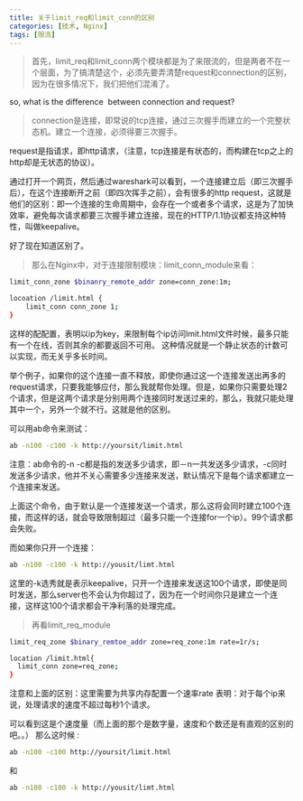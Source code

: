 ```yaml
---
title: 关于limit_req和limit_conn的区别
categories: [技术, Nginx]
tags: [限流]
---
```


> 首先，limit_req和limit_conn两个模块都是为了来限流的，但是两者不在一个层面，为了搞清楚这个，必须先要弄清楚request和connection的区别，因为在很多情况下，我们把他们混淆了。

so, what is the difference  between connection and request? 

> connection是连接，即常说的tcp连接，通过三次握手而建立的一个完整状态机。建立一个连接，必须得要三次握手。

request是指请求，即http请求，（注意，tcp连接是有状态的，而构建在tcp之上的http却是无状态的协议）。

通过打开一个网页，然后通过wareshark可以看到，一个连接建立后（即三次握手后），在这个连接断开之前（即四次挥手之前），会有很多的http request，这就是他们的区别：即一个连接的生命周期中，会存在一个或者多个请求，这是为了加快效率，避免每次请求都要三次握手建立连接，现在的HTTP/1.1协议都支持这种特性，叫做keepalive。

好了现在知道区别了。

> 那么在Nginx中，对于连接限制模块：limit_conn_module来看：

```bash
limit_conn_zone $binanry_remote_addr zone=conn_zone:1m;

locoation /limit.html {
    limit_conn conn_zone 1;
}
```

这样的配配置，表明以ip为key，来限制每个ip访问lmit.html文件时候，最多只能有一个在线，否则其余的都要返回不可用。
这种情况就是一个静止状态的计数可以实现，而无关乎多长时间。

举个例子，如果你的这个连接一直不释放，即使你通过这一个连接发送出再多的request请求，只要我能够应付，那么我就帮你处理。但是，如果你只需要处理2个请求，但是这两个请求是分别用两个连接同时发送过来的，那么，我就只能处理其中一个，另外一个就不行。这就是他的区别。

可以用ab命令来测试：

```bash
ab -n100 -c100 -k http://yoursit/limit.html
```
注意：ab命令的-n -c都是指的发送多少请求，即－n一共发送多少请求，-c同时发送多少请求，他并不关心需要多少连接来发送，默认情况下是每个请求都建立一个连接来发送。

上面这个命令，由于默认是一个连接发送一个请求，那么这将会同时建立100个连接，而这样的话，就会导致限制超过（最多只能一个连接for一个ip）。99个请求都会失败。

而如果你只开一个连接：

```bash
ab -n100 -c100 -k http://yousit/limt.html
```

这里的-k选秀就是表示keepalive，只开一个连接来发送这100个请求，即使是同时发送，那么server也不会认为你超过了，因为在一个时间你只是建立一个连接，这样这100个请求都会干净利落的处理完成。

> 再看limit_req_module 

```bash
limit_req_zone $binary_remtoe_addr zone=req_zone:1m rate=1r/s;

location /limit.html{
  limit_conn zone=req_zone;
}
```

注意和上面的区别：这里需要为共享内存配置一个速率rate
表明：对于每个ip来说，处理请求的速度不超过每秒1个请求。

可以看到这是个速度量（而上面的那个是数字量，速度和个数还是有直观的区别的吧。。）
那么这时候 :

```bash
ab -n100 -c100 http://yoursit/limit.html 
```
和
```bash
ab -n100 -c100 -k http://yousit/limt.html
```
